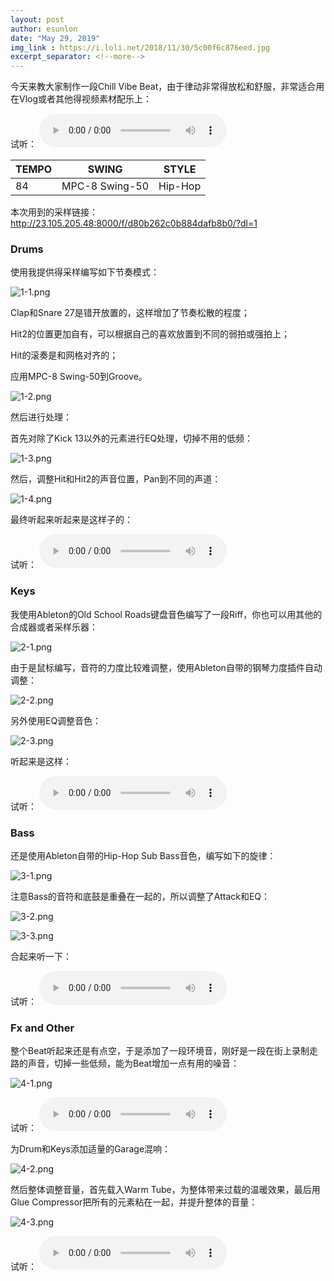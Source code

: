 ```yaml
---
layout: post
author: esunlon
date: "May 29, 2019"
img_link : https://i.loli.net/2018/11/30/5c00f6c876eed.jpg
excerpt_separator: <!--more-->
---
```


今天来教大家制作一段Chill Vibe Beat，由于律动非常得放松和舒服，非常适合用在Vlog或者其他得视频素材配乐上：
<!--more-->

试听：
<audio src="http://shaoqisama.oss-cn-beijing.aliyuncs.com/blog20190529/0005%205-Audio.wav" controls="controls">  </audio>


| TEMPO | SWING    | STYLE |
| :---- | -------- | ----- |
| 84  | MPC-8 Swing-50 | Hip-Hop  |

本次用到的采样链接：http://23.105.205.48:8000/f/d80b262c0b884dafb8b0/?dl=1

### Drums

使用我提供得采样编写如下节奏模式：

![1-1.png](https://i.loli.net/2019/05/29/5cee393ccec5e15849.png)

Clap和Snare 27是错开放置的，这样增加了节奏松散的程度；

Hit2的位置更加自有，可以根据自己的喜欢放置到不同的弱拍或强拍上；

Hit的滚奏是和网格对齐的；

应用MPC-8 Swing-50到Groove。

![1-2.png](https://i.loli.net/2019/05/29/5cee393cd0f6c11968.png)

然后进行处理：

首先对除了Kick 13以外的元素进行EQ处理，切掉不用的低频：

![1-3.png](https://i.loli.net/2019/05/29/5cee393d09edc81584.png)

然后，调整Hit和Hit2的声音位置，Pan到不同的声道：

![1-4.png](https://i.loli.net/2019/05/29/5cee393d1c18a16087.png)

最终听起来听起来是这样子的：

试听：
<audio src="http://shaoqisama.oss-cn-beijing.aliyuncs.com/blog20190529/0001%205-Audio.wav" controls="controls">  </audio>

### Keys

我使用Ableton的Old School Roads键盘音色编写了一段Riff，你也可以用其他的合成器或者采样乐器：

![2-1.png](https://i.loli.net/2019/05/29/5cee393d3414216864.png)

由于是鼠标编写，音符的力度比较难调整，使用Ableton自带的钢琴力度插件自动调整：

![2-2.png](https://i.loli.net/2019/05/29/5cee393d05e5b29233.png)

另外使用EQ调整音色：

![2-3.png](https://i.loli.net/2019/05/29/5cee393d3356151490.png)

听起来是这样：

试听：
<audio src="http://shaoqisama.oss-cn-beijing.aliyuncs.com/blog20190529/0002%205-Audio.wav" controls="controls">  </audio>

### Bass

还是使用Ableton自带的Hip-Hop Sub Bass音色，编写如下的旋律：

![3-1.png](https://i.loli.net/2019/05/29/5cee393d268f828985.png)

注意Bass的音符和底鼓是重叠在一起的，所以调整了Attack和EQ：

![3-2.png](https://i.loli.net/2019/05/29/5cee393d336aa58899.png)

![3-3.png](https://i.loli.net/2019/05/29/5cee393d1caa513860.png)

合起来听一下：

试听：
<audio src="http://shaoqisama.oss-cn-beijing.aliyuncs.com/blog20190529/0003%205-Audio.wav" controls="controls">  </audio>

### Fx and Other

整个Beat听起来还是有点空，于是添加了一段环境音，刚好是一段在街上录制走路的声音，切掉一些低频，能为Beat增加一点有用的噪音：

![4-1.png](https://i.loli.net/2019/05/29/5cee39433f4a043414.png)

试听：
<audio src="http://shaoqisama.oss-cn-beijing.aliyuncs.com/blog20190529/0004%205-Audio.wav" controls="controls">  </audio>


为Drum和Keys添加适量的Garage混响：

![4-2.png](https://i.loli.net/2019/05/29/5cee3943412b746292.png)

然后整体调整音量，首先载入Warm Tube，为整体带来过载的温暖效果，最后用Glue Compressor把所有的元素粘在一起，并提升整体的音量：

![4-3.png](https://i.loli.net/2019/05/29/5cee39432d57874679.png)

试听：
<audio src="http://shaoqisama.oss-cn-beijing.aliyuncs.com/blog20190529/0005%205-Audio.wav" controls="controls">  </audio>
